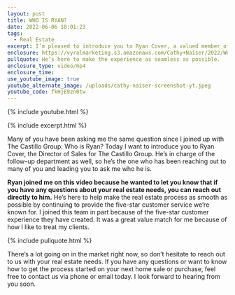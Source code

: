 ```yaml
---
layout: post
title: WHO IS RYAN?
date: 2022-06-06 18:01:23
tags:
  - Real Estate
excerpt: I’m pleased to introduce you to Ryan Cover, a valued member of our team.
enclosure: https://vyralmarketing.s3.amazonaws.com/Cathy+Naiser/2022/WHO+IS+RYAN_.mp4
pullquote: He’s here to make the experience as seamless as possible.
enclosure_type: video/mp4
enclosure_time:
use_youtube_image: true
youtube_alternate_image: /uploads/cathy-naiser-screenshot-yt.jpeg
youtube_code: fkHjE9zn0tw
---
```

{% include youtube.html %}

{% include excerpt.html %}

Many of you have been asking me the same question since I joined up with The Castillo Group: Who is Ryan? Today I want to introduce you to Ryan Cover, the Director of Sales for The Castillo Group. He’s in charge of the follow-up department as well, so he’s the one who has been reaching out to many of you and leading you to ask me who he is.

**Ryan joined me on this video because he wanted to let you know that if you have any questions about your real estate needs, you can reach out directly to him.** He’s here to help make the real estate process as smooth as possible by continuing to provide the five-star customer service we’re known for. I joined this team in part because of the five-star customer experience they have created. It was a great value match for me because of how I like to treat my clients.

{% include pullquote.html %}

There’s a lot going on in the market right now, so don’t hesitate to reach out to us with your real estate needs. If you have any questions or want to know how to get the process started on your next home sale or purchase, feel free to contact us via phone or email today. I look forward to hearing from you soon.
